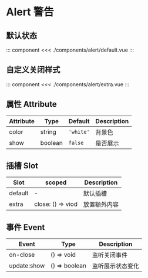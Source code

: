 # Alert 警告

## 默认状态

::: component <Default/>
<<< ./components/alert/default.vue
:::

## 自定义关闭样式

::: component <Extra/>
<<< ./components/alert/extra.vue
:::

## 属性 Attribute

| Attribute | Type    | Default   | Description |
|-----------|---------|-----------|-------------|
| color     | string  | `'white'` | 背景色       |
| show      | boolean | `false`   | 是否展示      |

## 插槽 Slot

| Slot    | scoped            | Description |
|---------|-------------------|-------------|
| default | -                 | 默认插槽     |
| extra   | close: () => viod | 放置额外内容  |

## 事件 Event

| Event       | Type          | Description   |
|-------------|---------------|---------------|
| on-close    | () => void    | 监听关闭事件    |
| update:show | () => boolean | 监听展示状态变化 |


<script setup>
  import Default from './default.vue'
  import Extra from './extra.vue'
</script>